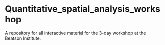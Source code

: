 # Quantitative_spatial_analysis_workshop


A repository for all interactive material for the 3-day workshop at the Beatson Institute.

